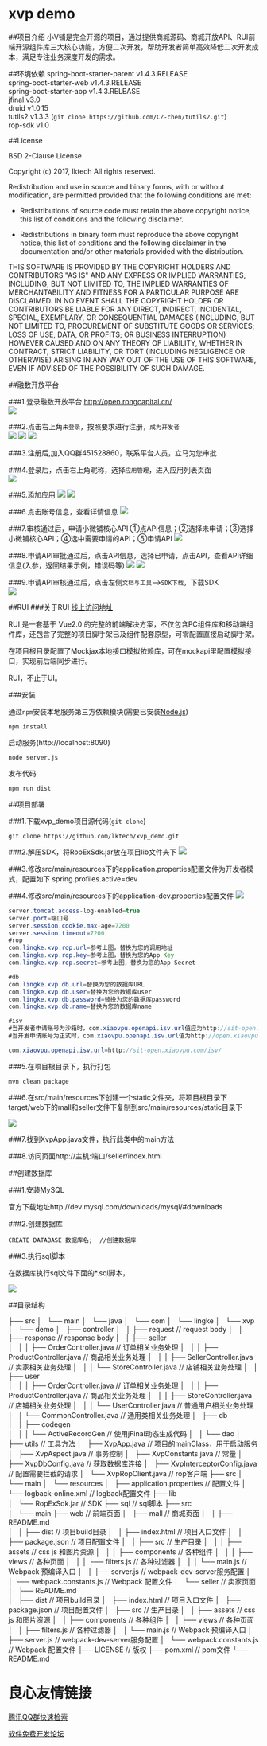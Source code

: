 # xvp demo


##项目介绍 
小V铺是完全开源的项目，通过提供商城源码、商城开放API、RUI前端开源组件库三大核心功能，方便二次开发，帮助开发者简单高效降低二次开发成本，满足专注业务深度开发的需求。

##环境依赖 
spring-boot-starter-parent v1.4.3.RELEASE  
spring-boot-starter-web v1.4.3.RELEASE  
spring-boot-starter-aop v1.4.3.RELEASE  
jfinal v3.0  
druid v1.0.15  
tutils2 v1.3.3 (`git clone https://github.com/CZ-chen/tutils2.git`)  
rop-sdk v1.0  

##License
 
BSD 2-Clause License

Copyright (c) 2017, lktech
All rights reserved.

Redistribution and use in source and binary forms, with or without
modification, are permitted provided that the following conditions are met:

* Redistributions of source code must retain the above copyright notice, this
  list of conditions and the following disclaimer.

* Redistributions in binary form must reproduce the above copyright notice,
  this list of conditions and the following disclaimer in the documentation
  and/or other materials provided with the distribution.

THIS SOFTWARE IS PROVIDED BY THE COPYRIGHT HOLDERS AND CONTRIBUTORS "AS IS"
AND ANY EXPRESS OR IMPLIED WARRANTIES, INCLUDING, BUT NOT LIMITED TO, THE
IMPLIED WARRANTIES OF MERCHANTABILITY AND FITNESS FOR A PARTICULAR PURPOSE ARE
DISCLAIMED. IN NO EVENT SHALL THE COPYRIGHT HOLDER OR CONTRIBUTORS BE LIABLE
FOR ANY DIRECT, INDIRECT, INCIDENTAL, SPECIAL, EXEMPLARY, OR CONSEQUENTIAL
DAMAGES (INCLUDING, BUT NOT LIMITED TO, PROCUREMENT OF SUBSTITUTE GOODS OR
SERVICES; LOSS OF USE, DATA, OR PROFITS; OR BUSINESS INTERRUPTION) HOWEVER
CAUSED AND ON ANY THEORY OF LIABILITY, WHETHER IN CONTRACT, STRICT LIABILITY,
OR TORT (INCLUDING NEGLIGENCE OR OTHERWISE) ARISING IN ANY WAY OUT OF THE USE
OF THIS SOFTWARE, EVEN IF ADVISED OF THE POSSIBILITY OF SUCH DAMAGE.
 

##融数开放平台 

###1.登录融数开放平台 http://open.rongcapital.cn/  
![](https://github.com/lktech/xvp_demo/raw/master/image/01.png) 

###2.点击右上角`未登录`，按照要求进行注册，`成为开发者`  
![](https://github.com/lktech/xvp_demo/raw/master/image/02.png) 
![](https://github.com/lktech/xvp_demo/raw/master/image/03.png) 
![](https://github.com/lktech/xvp_demo/raw/master/image/04.png) 

###3.注册后,加入QQ群451528860，联系平台人员，立马为您审批 

###4.登录后，点击右上角昵称，选择`应用管理`，进入应用列表页面  
![](https://github.com/lktech/xvp_demo/raw/master/image/05.png) 

###5.添加应用 
![](https://github.com/lktech/xvp_demo/raw/master/image/06.png) 
![](https://github.com/lktech/xvp_demo/raw/master/image/07.png) 

###6.点击账号信息，查看详情信息 
![](https://github.com/lktech/xvp_demo/raw/master/image/08.png) 

###7.审核通过后，申请小微铺核心API 
①点API信息；②选择未申请；③选择小微铺核心API；④选中需要申请的API；⑤申请API 
![](https://github.com/lktech/xvp_demo/raw/master/image/09.png) 

###8.申请API审批通过后，点击API信息，选择已申请，点击API，查看API详细信息(入参，返回结果示例，错误码等) 
![](https://github.com/lktech/xvp_demo/raw/master/image/10.png) 
![](https://github.com/lktech/xvp_demo/raw/master/image/11.png) 

###9.申请API审核通过后，点击左侧`文档与工具`-->`SDK下载`，下载SDK  
![](https://github.com/lktech/xvp_demo/raw/master/image/12.png) 

##RUI 
###关于RUI [线上访问地址](http://rui.lingketech.com/) 

RUI 是一套基于 Vue2.0 的完整的前端解决方案，不仅包含PC组件库和移动端组件库，还包含了完整的项目脚手架已及组件配套原型，可零配置直接启动脚手架。 

在项目根目录配置了Mockjax本地接口模拟依赖库，可在mockapi里配置模拟接口，实现前后端同步进行。 

RUI，不止于UI。

###安装 

通过`npm`安装本地服务第三方依赖模块(需要已安装[Node.js](https://nodejs.org/))

```
npm install
```
启动服务(http://localhost:8090)

```
node server.js
```
发布代码
```
npm run dist
```

##项目部署 

###1.下载xvp_demo项目源代码(`git clone`) 
```shell
git clone https://github.com/lktech/xvp_demo.git
```
###2.解压SDK，将RopExSdk.jar放在项目lib文件夹下 
![](https://github.com/lktech/xvp_demo/raw/master/image/13.png) 

###3.修改src/main/resources下的application.properties配置文件为开发者模式，配置如下 
spring.profiles.active=dev

###4.修改src/main/resources下的application-dev.properties配置文件 
![](https://github.com/lktech/xvp_demo/raw/master/image/08.png) 

```java
server.tomcat.access-log-enabled=true
server.port=端口号
server.session.cookie.max-age=7200
server.session.timeout=7200
#rop
com.lingke.xvp.rop.url=参考上图，替换为您的调用地址
com.lingke.xvp.rop.key=参考上图，替换为您的App Key
com.lingke.xvp.rop.secret=参考上图，替换为您的App Secret

#db
com.lingke.xvp.db.url=替换为您的数据库URL
com.lingke.xvp.db.user=替换为您的数据库user
com.lingke.xvp.db.password=替换为您的数据库password
com.lingke.xvp.db.name=替换为您的数据库name

#isv
#当开发者申请账号为沙箱时，com.xiaovpu.openapi.isv.url值应为http://sit-open.xiaovpu.com/isv/
#当开发申请账号为正式时，com.xiaovpu.openapi.isv.url值为http://open.xiaovpu.com/isv/

com.xiaovpu.openapi.isv.url=http://sit-open.xiaovpu.com/isv/
```

###5.在项目根目录下，执行打包 
```
mvn clean package
```
###6.在src/main/resources下创建一个static文件夹，将项目根目录下target/web下的mall和seller文件下复制到src/main/resources/static目录下 

![](https://github.com/lktech/xvp_demo/raw/master/image/15.png) 

###7.找到XvpApp.java文件，执行此类中的main方法 

###8.访问页面http://主机:端口/seller/index.html 


##创建数据库 

###1.安装MySQL 

官方下载地址http://dev.mysql.com/downloads/mysql/#downloads 

###2.创建数据库 

```
CREATE DATABASE 数据库名;  //创建数据库
```

###3.执行sql脚本 

在数据库执行sql文件下面的*.sql脚本， 

![](https://github.com/lktech/xvp_demo/raw/master/image/14.png) 

##目录结构
                               
├── src
│   └── main
│       └── java
│           └── com
│               └── lingke
│                   └── xvp
│                       └── demo
│                           ├── controller
│                           │   ├── request                         // request body
│                           │   ├── response                        // response body
│                           │   ├── seller                  
│                           │   │   ├── OrderController.java        // 订单相关业务处理
│                           │   │   ├── ProductController.java      // 商品相关业务处理
│                           │   │   ├── SellerController.java       // 卖家相关业务处理
│                           │   │   └── StoreController.java        // 店铺相关业务处理
│                           │   ├── user                    
│                           │   │   ├── OrderController.java        // 订单相关业务处理
│                           │   │   ├── ProductController.java      // 商品相关业务处理
│                           │   │   ├── StoreController.java        // 店铺相关业务处理
│                           │   │   └── UserController.java         // 普通用户相关业务处理
│                           │   └── CommonController.java           // 通用类相关业务处理
│                           ├── db                          
│                           │   ├── codegen                 
│                           │   │   └── ActiveRecordGen             // 使用jFinal动态生成代码
│                           │   └── dao
│                           ├── utils                               // 工具方法
│                           ├── XvpApp.java                         // 项目的mainClass，用于启动服务
│                           ├── XvpAspect.java                      // 事务控制
│                           ├── XvpConstants.java                   // 常量
│                           ├── XvpDbConfig.java                    // 获取数据库连接
│                           ├── XvpInterceptorConfig.java           // 配置需要拦截的请求
│                           └── XvpRopClient.java                   // rop客户端
├── src
│   └── main
│       └── resources
│           ├── application.properties						        // 配置文件
│           └── logback-online.xml							        // logback配置文件
├── lib          
│   └── RopExSdk.jar										        // SDK
├── sql                                                             // sql脚本
├── src                
│   └── main
├── web														        // 前端页面
│   ├── mall                                                        // 商城页面
│   │   ├── README.md           
│   │   ├── dist                                                    // 项目build目录
│   │   ├── index.html                                              // 项目入口文件
│   │   ├── package.json                                            // 项目配置文件
│   │   ├── src                                                     // 生产目录
│   │   │   ├── assets                                              // css js 和图片资源
│   │   │   ├── components                                          // 各种组件
│   │   │   ├── views                                               // 各种页面
│   │   │   ├── filters.js                                          // 各种过滤器
│   │   │   └── main.js                                             // Webpack 预编译入口
│   │   ├── server.js                                               // webpack-dev-server服务配置
│   │   └── webpack.constants.js                                    // Webpack 配置文件
│   └── seller                                                      // 卖家页面
│       ├── README.md           
│       ├── dist                                                    // 项目build目录
│       ├── index.html                                              // 项目入口文件
│       ├── package.json                                            // 项目配置文件
│       ├── src                                                     // 生产目录
│       │   ├── assets                                              // css js 和图片资源
│       │   ├── components                                          // 各种组件
│       │   ├── views                                               // 各种页面
│       │   ├── filters.js                                          // 各种过滤器
│       │   └── main.js                                             // Webpack 预编译入口
│       ├── server.js                                               // webpack-dev-server服务配置
│       └── webpack.constants.js                                    // Webpack 配置文件
├── LICENSE														    // 版权
├── pom.xml														    // pom文件
└── README.md
 


 # 良心友情链接

[腾讯QQ群快速检索](http://u.720life.cn/s/8cf73f7c)

[软件免费开发论坛](http://u.720life.cn/s/bbb01dc0)